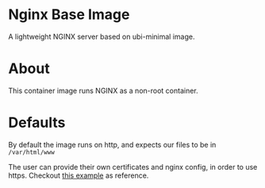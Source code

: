 # Nginx Base Image

A lightweight NGINX server based on ubi-minimal image.

# About

This container image runs NGINX as a non-root container. 

# Defaults

By default the image runs on http, and expects our files to be in `/var/html/www`

The user can provide their own certificates and nginx config, in order to use https. 
Checkout [this example](https://github.com/rexagod/base-ubi-nginx/blob/364964bf3031d843d337d3052198676bee0764bd/examples/https) as reference.

